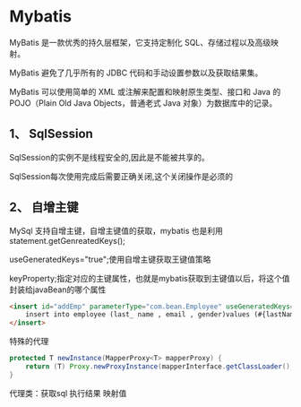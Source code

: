 # Mybatis

MyBatis 是一款优秀的持久层框架，它支持定制化 SQL、存储过程以及高级映射。

MyBatis 避免了几乎所有的 JDBC 代码和手动设置参数以及获取结果集。

MyBatis 可以使用简单的 XML 或注解来配置和映射原生类型、接口和 Java 的 POJO（Plain Old Java Objects，普通老式 Java 对象）为数据库中的记录。
## 1、 SqlSession

 SqlSession的实例不是线程安全的,因此是不能被共享的。
 
 SqlSession每次使用完成后需要正确关闭,这个关闭操作是必须的
 
## 2、 自增主键

MySql 支持自增主键，自增主键值的获取，mybatis 也是利用statement.getGenreatedKeys();
 
useGeneratedKeys="true";使用自增主键获取王键值策略

keyProperty;指定对应的主键属性，也就是mybatis获取到主键值以后，将这个值封装给javaBean的哪个属性 

```Html
<insert id="addEmp" parameterType="com.bean.Employee" useGeneratedKeys="true" keyProperty="id" databaseId= "mysq1">
    insert into employee (last_ name , email , gender)values (#{lastName} ,# {email} , # {gender})
</insert>
```

特殊的代理

```java 
protected T newInstance(MapperProxy<T> mapperProxy) {
    return (T) Proxy.newProxyInstance(mapperInterface.getClassLoader(), new Class[] { mapperInterface }, mapperProxy);
}
```      

代理类：获取sql 执行结果 映射值
      
